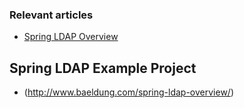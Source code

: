 ### Relevant articles

- [Spring LDAP Overview](http://www.baeldung.com/spring-ldap)


## Spring LDAP Example Project
- (http://www.baeldung.com/spring-ldap-overview/)

